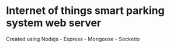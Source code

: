 # Internet of things smart parking system web server

Created using Nodejs - Express - Mongoose - Socketio
